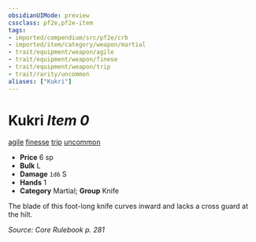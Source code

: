 ```yaml
---
obsidianUIMode: preview
cssclass: pf2e,pf2e-item
tags:
- imported/compendium/src/pf2e/crb
- imported/item/category/weapon/martial
- trait/equipment/weapon/agile
- trait/equipment/weapon/finese
- trait/equipment/weapon/trip
- trait/rarity/uncommon
aliases: ["Kukri"]
---
```

# Kukri *Item 0*  
[agile](agile.md)  [finesse](finesse.md)  [trip](rules/traits/trip.md)  [uncommon](uncommon.md)  

- **Price** 6 sp
- **Bulk** L
- **Damage** `1d6` S
- **Hands** 1
- **Category** Martial; **Group** Knife 

The blade of this foot-long knife curves inward and lacks a cross guard at the hilt.

*Source: Core Rulebook p. 281*